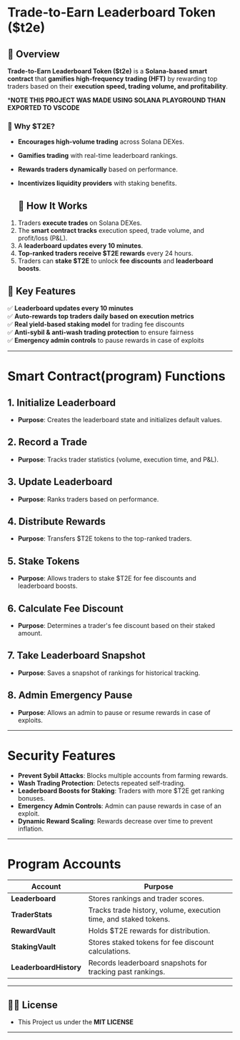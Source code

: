 # Trade-to-Earn Leaderboard Token ($t2e)

## 📌 Overview

**Trade-to-Earn Leaderboard Token ($t2e)** is a **Solana-based smart contract** that **gamifies high-frequency trading (HFT)** by rewarding top traders based on their **execution speed, trading volume, and profitability**. 

***NOTE THIS PROJECT WAS MADE USING SOLANA PLAYGROUND THAN EXPORTED TO VSCODE**

### 🚀 **Why $T2E?**
- **Encourages high-volume trading** across Solana DEXes.
- **Gamifies trading** with real-time leaderboard rankings.
- **Rewards traders dynamically** based on performance.
- **Incentivizes liquidity providers** with staking benefits.

  ## 🔹 **How It Works**
1. Traders **execute trades** on Solana DEXes.
2. The **smart contract tracks** execution speed, trade volume, and profit/loss (P&L).
3. A **leaderboard updates every 10 minutes**.
4. **Top-ranked traders receive $T2E rewards** every 24 hours.
5. Traders can **stake $T2E** to unlock **fee discounts** and **leaderboard boosts**.


## 🎯 **Key Features**
✅ **Leaderboard updates every 10 minutes**  
✅ **Auto-rewards top traders daily based on execution metrics**  
✅ **Real yield-based staking model** for trading fee discounts  
✅ **Anti-sybil & anti-wash trading protection** to ensure fairness  
✅ **Emergency admin controls** to pause rewards in case of exploits  

---

# Smart Contract(program) Functions

## 1. Initialize Leaderboard
- **Purpose**: Creates the leaderboard state and initializes default values.

## 2. Record a Trade
- **Purpose**: Tracks trader statistics (volume, execution time, and P&L).

## 3. Update Leaderboard
- **Purpose**: Ranks traders based on performance.

## 4. Distribute Rewards
- **Purpose**: Transfers $T2E tokens to the top-ranked traders.

## 5. Stake Tokens
- **Purpose**: Allows traders to stake $T2E for fee discounts and leaderboard boosts.

## 6. Calculate Fee Discount
- **Purpose**: Determines a trader's fee discount based on their staked amount.

## 7. Take Leaderboard Snapshot
- **Purpose**: Saves a snapshot of rankings for historical tracking.

## 8. Admin Emergency Pause
- **Purpose**: Allows an admin to pause or resume rewards in case of exploits.

---

# Security Features

- **Prevent Sybil Attacks**: Blocks multiple accounts from farming rewards.
- **Wash Trading Protection**: Detects repeated self-trading.
- **Leaderboard Boosts for Staking**: Traders with more $T2E get ranking bonuses.
- **Emergency Admin Controls**: Admin can pause rewards in case of an exploit.
- **Dynamic Reward Scaling**: Rewards decrease over time to prevent inflation.

---


# Program Accounts

| Account               | Purpose                                                       |
|-----------------------|---------------------------------------------------------------|
| **Leaderboard**        | Stores rankings and trader scores.                            |
| **TraderStats**        | Tracks trade history, volume, execution time, and staked tokens. |
| **RewardVault**        | Holds $T2E rewards for distribution.                          |
| **StakingVault**       | Stores staked tokens for fee discount calculations.           |
| **LeaderboardHistory** | Records leaderboard snapshots for tracking past rankings.    |

---

## 🧾📜 License 
- This Project us under the **MIT LICENSE**

---
